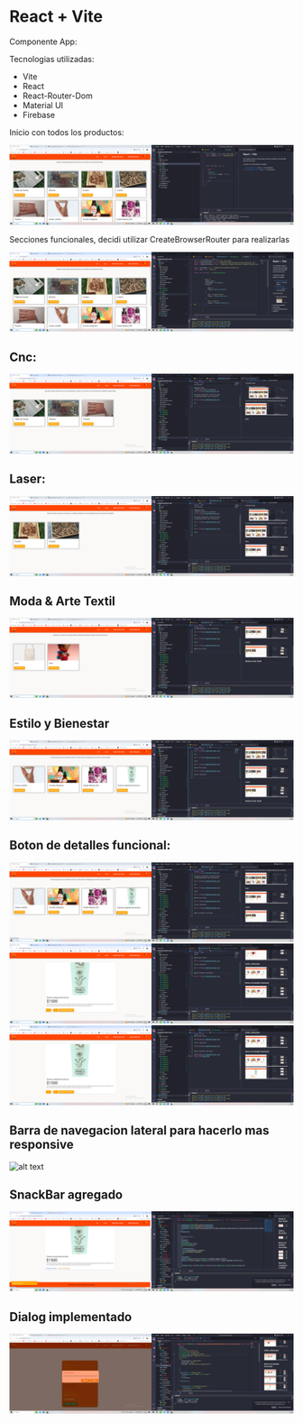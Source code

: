 # React + Vite



Componente App:

Tecnologias utilizadas:

- Vite
- React
- React-Router-Dom
- Material UI
- Firebase 




Inicio con todos los productos:

![alt text](/src/imgReadme/image.png)

Secciones funcionales, decidi utilizar CreateBrowserRouter para realizarlas

![alt text](/src/imgReadme/image2.png)

Cnc:
-
![alt text](/src/imgReadme/image3.png)

Laser:
-
![alt text](/src/imgReadme/image4.png)

Moda & Arte Textil
-
![alt text](/src/imgReadme/image5.png)

Estilo y Bienestar
-
![alt text](/src/imgReadme/image6.png)


Boton de detalles funcional:
-
![alt text](/src/imgReadme/image7.png)
![alt text](/src/imgReadme/image8.png)
![alt text](/src/imgReadme/image9.png)

Barra de navegacion lateral para hacerlo mas responsive
-
![alt text](/src/imgReadme/image10.png)

SnackBar agregado 
-
![alt text](/src/imgReadme/image11.png)

Dialog implementado
-
![alt text](/src/imgReadme/image12.png)
